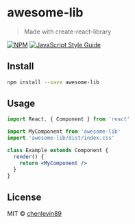 # awesome-lib

> Made with create-react-library

[![NPM](https://img.shields.io/npm/v/awesome-lib.svg)](https://www.npmjs.com/package/awesome-lib) [![JavaScript Style Guide](https://img.shields.io/badge/code_style-standard-brightgreen.svg)](https://standardjs.com)

## Install

```bash
npm install --save awesome-lib
```

## Usage

```jsx
import React, { Component } from 'react'

import MyComponent from 'awesome-lib'
import 'awesome-lib/dist/index.css'

class Example extends Component {
  render() {
    return <MyComponent />
  }
}
```

## License

MIT © [chenlevin89](https://github.com/chenlevin89)
